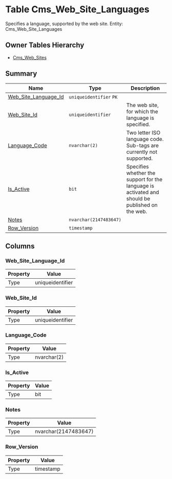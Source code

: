 # Table Cms_Web_Site_Languages

Specifies a language, supported by the web site. Entity: Cms_Web_Site_Languages

## Owner Tables Hierarchy

* [Cms_Web_Sites](Cms_Web_Sites.md)

## Summary

| Name | Type | Description |
| - | - | --- |
|[Web_Site_Language_Id](#web_site_language_id)|`uniqueidentifier` `PK`||
|[Web_Site_Id](#web_site_id)|`uniqueidentifier` |The web site, for which the language is specified.|
|[Language_Code](#language_code)|`nvarchar(2)` |Two letter ISO language code. Sub-tags are currently not supported.|
|[Is_Active](#is_active)|`bit` |Specifies whether the support for the language is activated and should be published on the web.|
|[Notes](#notes)|`nvarchar(2147483647)` ||
|[Row_Version](#row_version)|`timestamp` ||

## Columns

### Web_Site_Language_Id

| Property | Value |
| - | - |
|Type|uniqueidentifier|

### Web_Site_Id

| Property | Value |
| - | - |
|Type|uniqueidentifier|

### Language_Code

| Property | Value |
| - | - |
|Type|nvarchar(2)|

### Is_Active

| Property | Value |
| - | - |
|Type|bit|

### Notes

| Property | Value |
| - | - |
|Type|nvarchar(2147483647)|

### Row_Version

| Property | Value |
| - | - |
|Type|timestamp|


